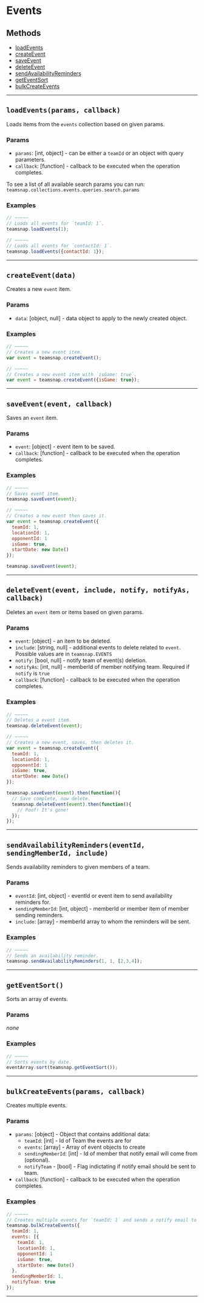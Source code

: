 # Events

## Methods

- [loadEvents](#loadEvents)
- [createEvent](#createEvent)
- [saveEvent](#saveEvent)
- [deleteEvent](#deleteEvent)
- [sendAvailabilityReminders](#sendAvailabilityReminders)
- [getEventSort](#getEventSort)
- [bulkCreateEvents](#bulkCreateEvents)


---
<a id="loadEvents"></a>
## `loadEvents(params, callback)`
Loads items from the `events` collection based on given params.

### Params
* `params`: [int, object] - can be either a `teamId` or an object with query parameters.
* `callback`: [function] - callback to be executed when the operation completes.

To see a list of all available search params you can run:
`teamsnap.collections.events.queries.search.params`

### Examples
```javascript
// ~~~~~
// Loads all events for `teamId: 1`.
teamsnap.loadEvents(1);

// ~~~~~
// Loads all events for `contactId: 1`.
teamsnap.loadEvents({contactId: 1});
```


---


<a id="createEvent"></a>
## `createEvent(data)`
Creates a new `event` item.

### Params
* `data`: [object, null] - data object to apply to the newly created object.

### Examples
```javascript
// ~~~~~
// Creates a new event item.
var event = teamsnap.createEvent();

// ~~~~~
// Creates a new event item with `isGame: true`.
var event = teamsnap.createEvent({isGame: true});
```


---


<a id="saveEvent"></a>
## `saveEvent(event, callback)`
Saves an `event` item.

### Params
* `event`: [object] - event item to be saved.
* `callback`: [function] - callback to be executed when the operation completes.

### Examples
```javascript
// ~~~~~
// Saves event item.
teamsnap.saveEvent(event);

// ~~~~~
// Creates a new event then saves it.
var event = teamsnap.createEvent({
  teamId: 1,
  locationId: 1,
  opponentId: 1
  isGame: true,
  startDate: new Date()
});

teamsnap.saveEvent(event);
```


---


<a id="deleteEvent"></a>
## `deleteEvent(event, include, notify, notifyAs, callback)`
Deletes an `event` item or items based on given params.

### Params
* `event`: [object] - an item to be deleted.
* `include`: [string, null] - additional events to delete related to `event`. Possible values are in `teamsnap.EVENTS`
* `notify`: [bool, null] - notify team of event(s) deletion.
* `notifyAs`: [int, null] - memberId of member notifying team. Required if `notify` is `true`
* `callback`: [function] - callback to be executed when the operation completes.

### Examples
```javascript
// ~~~~~
// Deletes a event item.
teamsnap.deleteEvent(event);

// ~~~~~
// Creates a new event, saves, then deletes it.
var event = teamsnap.createEvent({
  teamId: 1,
  locationId: 1,
  opponentId: 1
  isGame: true,
  startDate: new Date()
});

teamsnap.saveEvent(event).then(function(){
  // Save complete, now delete.
  teamsnap.deleteEvent(event).then(function(){
    // Poof! It's gone!
  });
});
```


---


<a id="sendAvailabilityReminders"></a>
## `sendAvailabilityReminders(eventId, sendingMemberId, include)`
Sends availability reminders to given members of a team.

### Params
* `eventId`: [int, object] - eventId or event item to send availability reminders for.
* `sendingMemberId`: [int, object] - memberId or member item of member sending reminders.
* `include`: [array] - memberId array to whom the reminders will be sent.

### Examples
```javascript
// ~~~~~
// Sends an availability reminder.
teamsnap.sendAvailabilityReminders(1, 1, [2,3,4]);
```


---


<a id="getEventSort"></a>
## `getEventSort()`
Sorts an array of events.

### Params
_none_

### Examples
```javascript
// ~~~~~
// Sorts events by date.
eventArray.sort(teamsnap.getEventSort());

```


---
<a id="bulkCreateEvents"></a>
## `bulkCreateEvents(params, callback)`
Creates multiple events.

### Params
* `params`: [object] - Object that contains additional data:
  * `teamId`: [int] - Id of Team the events are for
  * `events`: [array] - Array of event objects to create
  * `sendingMemberId`: [int] - Id of member that notify email will come from (optional).
  * `notifyTeam` - [bool] - Flag indictating if notify email should be sent to team.
* `callback`: [function] - callback to be executed when the operation completes.

### Examples
```javascript
// ~~~~~
// Creates multiple events for `teamId: 1` and sends a notify email to team.
teamsnap.bulkCreateEvents({
  teamId: 1,
  events: [{
    teamId: 1,
    locationId: 1,
    opponentId: 1
    isGame: true,
    startDate: new Date()
  },
  sendingMemberId: 1,
  notifyTeam: true
});
```


---